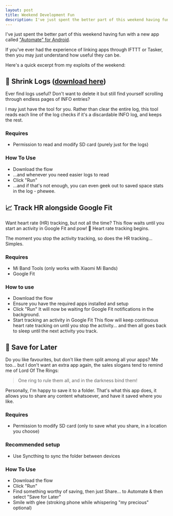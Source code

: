 ```yaml
---
layout: post
title: Weekend Development Fun
description: I've just spent the better part of this weekend having fun with a new app called Automate
---
```


I've just spent the better part of this weekend having fun with a new app called ["Automate" for Android](https://play.google.com/store/apps/details?id=com.llamalab.automate). 

If you've ever had the experience of linking apps through IFTTT or Tasker, then you may just understand how useful they can be.

Here's a quick excerpt from my exploits of the weekend:


## 📑 Shrink Logs ([download here](https://llamalab.com/automate/community/flows/23924))

Ever find logs useful? Don't want to delete it but still find yourself scrolling through endless pages of INFO entries?

I may just have the tool for you. Rather than clear the entire log, this tool reads each line of the log checks if it's a discardable INFO log, and keeps the rest.

### Requires
 - Permission to read and modify SD card (purely just for the logs)

### How To Use
 - Download the flow
 - ...and whenever you need easier logs to read
 - Click "Run"
 - ...and if that's not enough, you can even geek out to saved space stats in the log - phewee.

## 📈 Track HR alongside Google Fit
Want heart rate (HR) tracking, but not all the time? This flow waits until you start an activity in Google Fit and pow! 💢 Heart rate tracking begins.

The moment you stop the activity tracking, so does the HR tracking... Simples.

### Requires
 - Mi Band Tools (only works with Xiaomi Mi Bands)
 - Google Fit

### How to use
 - Download the flow
 - Ensure you have the required apps installed and setup
 - Click "Run"
   It will now be waiting for Google Fit notifications in the background.
 - Start tracking an activity in Google Fit
   This flow will keep continuous heart rate tracking on until you stop the activity... and then all goes back to sleep until the next activity you track.

## 📖 Save for Later
Do you like favourites, but don't like them split among all your apps? Me too... but I don't want an extra app again, the sales slogans tend to remind me of Lord Of The Rings:

> One ring to rule them all, and in the darkness bind them!

Personally, I'm happy to save it to a folder. That's what this app does, it allows you to share any content whatsoever, and have it saved where you like.

### Requires
 - Permission to modify SD card (only to save what you share, in a location you choose)

### Recommended setup
 - Use Syncthing to sync the folder between devices

### How To Use
 - Download the flow
 - Click "Run"
 - Find something worthy of saving, then just Share... to Automate & then select "Save for Later"
 - Smile with glee (stroking phone while whispering "my precious" optional)

